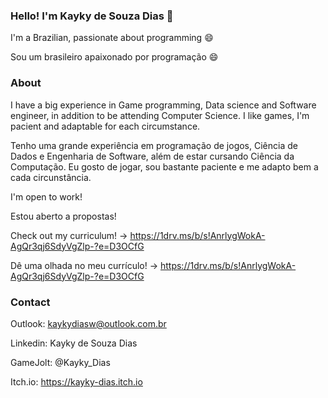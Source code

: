 ### Hello! I'm Kayky de Souza Dias 👋

I'm a Brazilian, passionate about programming 😄

Sou um brasileiro apaixonado por programação 😄

### About

I have a big experience in Game programming, Data science and Software engineer, in addition to be attending Computer Science. I like games, I'm pacient and adaptable for each circumstance.

Tenho uma grande experiência em programação de jogos, Ciência de Dados e Engenharia de Software, além de estar cursando Ciência da Computação. Eu gosto de jogar, sou bastante paciente e me adapto bem a cada circunstância.

I'm open to work!

Estou aberto a propostas!

Check out my curriculum! -> https://1drv.ms/b/s!AnrlygWokA-AgQr3qj6SdyVgZlp-?e=D3OCfG

Dê uma olhada no meu currículo! -> https://1drv.ms/b/s!AnrlygWokA-AgQr3qj6SdyVgZlp-?e=D3OCfG

### Contact

Outlook: kaykydiasw@outlook.com.br

Linkedin: Kayky de Souza Dias

GameJolt: @Kayky_Dias

Itch.io: https://kayky-dias.itch.io
